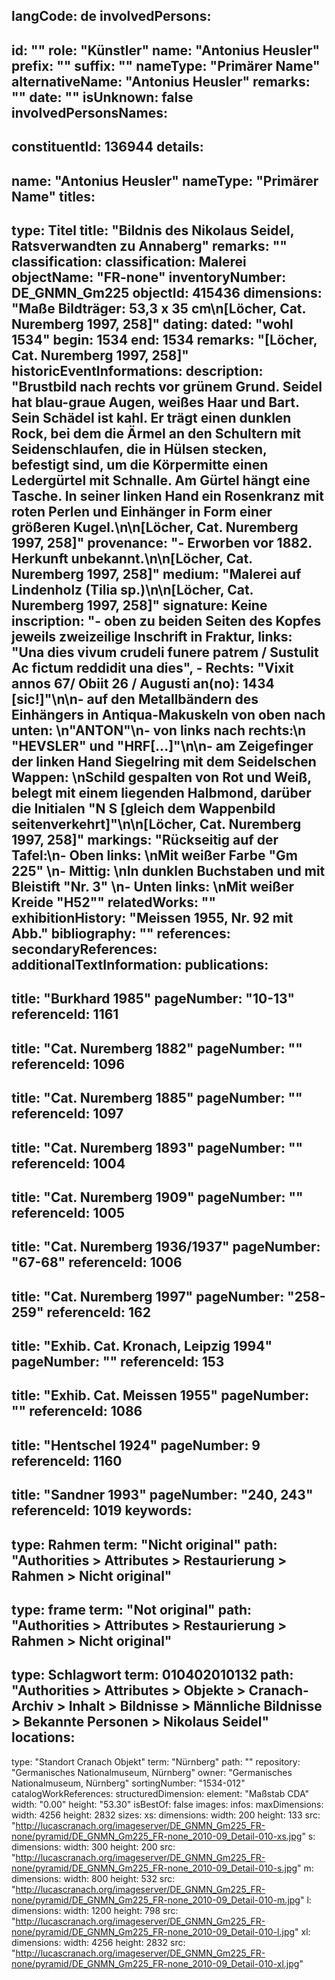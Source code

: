 langCode: de
involvedPersons: 
 - 
   id: ""
  role: "Künstler"
  name: "Antonius Heusler"
  prefix: ""
  suffix: ""
  nameType: "Primärer Name"
  alternativeName: "Antonius Heusler"
  remarks: ""
  date: ""
  isUnknown: false
involvedPersonsNames: 
 - 
   constituentId: 136944
  details: 
   - 
   name: "Antonius Heusler"
    nameType: "Primärer Name"
titles: 
 - 
   type: Titel
  title: "Bildnis des Nikolaus Seidel, Ratsverwandten zu Annaberg"
  remarks: ""
classification: 
 classification: Malerei
objectName: "FR-none"
inventoryNumber: DE_GNMN_Gm225
objectId: 415436
dimensions: "Maße Bildträger: 53,3 x 35 cm\n[Löcher, Cat. Nuremberg 1997, 258]"
dating: 
 dated: "wohl 1534"
 begin: 1534
 end: 1534
 remarks: "[Löcher, Cat. Nuremberg 1997, 258]"
 historicEventInformations: 
description: "Brustbild nach rechts vor grünem Grund. Seidel hat blau-graue Augen, weißes Haar und Bart. Sein Schädel ist kahl. Er trägt einen dunklen Rock, bei dem die Ärmel an den Schultern mit Seidenschlaufen, die in Hülsen stecken, befestigt sind, um die Körpermitte einen Ledergürtel mit Schnalle. Am Gürtel hängt eine Tasche. In seiner linken Hand ein Rosenkranz mit roten Perlen und Einhänger in Form einer größeren Kugel.\n\n[Löcher, Cat. Nuremberg 1997, 258]"
provenance: "- Erworben vor 1882. Herkunft unbekannt.\n\n[Löcher, Cat. Nuremberg 1997, 258]"
medium: "Malerei auf Lindenholz (Tilia sp.)\n\n[Löcher, Cat. Nuremberg 1997, 258]"
signature: Keine
inscription: "- oben zu beiden Seiten des Kopfes jeweils zweizeilige Inschrift in Fraktur, links: \"Una dies vivum crudeli funere patrem / Sustulit Ac fictum reddidit una dies\", - Rechts: \"Vixit annos 67/ Obiit 26 / Augusti an(no): 1434 [sic!]\"\n\n- auf den Metallbändern des Einhängers in Antiqua-Makuskeln von oben nach unten: \n\"ANTON\"\n- von links nach rechts:\n \"HEVSLER\" und \"HRF[...]\"\n\n- am Zeigefinger der linken Hand Siegelring mit dem Seidelschen Wappen: \nSchild gespalten von Rot und Weiß, belegt mit einem liegenden Halbmond, darüber die Initialen \"N S [gleich dem Wappenbild seitenverkehrt]\"\n\n[Löcher, Cat. Nuremberg 1997, 258]"
markings: "Rückseitig auf der Tafel:\n- Oben links: \nMit weißer Farbe \"Gm 225\" \n- Mittig: \nIn dunklen Buchstaben und mit Bleistift \"Nr. 3\"  \n- Unten links: \nMit weißer Kreide \"H52\""
relatedWorks: ""
exhibitionHistory: "Meissen 1955, Nr. 92 mit Abb."
bibliography: ""
references: 
secondaryReferences: 
additionalTextInformation: 
publications: 
 - 
   title: "Burkhard 1985"
  pageNumber: "10-13"
  referenceId: 1161
 - 
   title: "Cat. Nuremberg 1882"
  pageNumber: ""
  referenceId: 1096
 - 
   title: "Cat. Nuremberg 1885"
  pageNumber: ""
  referenceId: 1097
 - 
   title: "Cat. Nuremberg 1893"
  pageNumber: ""
  referenceId: 1004
 - 
   title: "Cat. Nuremberg 1909"
  pageNumber: ""
  referenceId: 1005
 - 
   title: "Cat. Nuremberg 1936/1937"
  pageNumber: "67-68"
  referenceId: 1006
 - 
   title: "Cat. Nuremberg 1997"
  pageNumber: "258-259"
  referenceId: 162
 - 
   title: "Exhib. Cat. Kronach, Leipzig 1994"
  pageNumber: ""
  referenceId: 153
 - 
   title: "Exhib. Cat. Meissen 1955"
  pageNumber: ""
  referenceId: 1086
 - 
   title: "Hentschel 1924"
  pageNumber: 9
  referenceId: 1160
 - 
   title: "Sandner 1993"
  pageNumber: "240, 243"
  referenceId: 1019
keywords: 
 - 
   type: Rahmen
  term: "Nicht original"
  path: "Authorities > Attributes > Restaurierung > Rahmen > Nicht original"
 - 
   type: frame
  term: "Not original"
  path: "Authorities > Attributes > Restaurierung > Rahmen > Nicht original"
 - 
   type: Schlagwort
  term: 010402010132
  path: "Authorities > Attributes > Objekte > Cranach-Archiv > Inhalt > Bildnisse > Männliche Bildnisse > Bekannte Personen > Nikolaus Seidel"
locations: 
 - 
   type: "Standort Cranach Objekt"
  term: "Nürnberg"
  path: ""
repository: "Germanisches Nationalmuseum, Nürnberg"
owner: "Germanisches Nationalmuseum, Nürnberg"
sortingNumber: "1534-012"
catalogWorkReferences: 
structuredDimension: 
 element: "Maßstab CDA"
 width: "0.00"
 height: "53.30"
isBestOf: false
images: 
 infos: 
  maxDimensions: 
   width: 4256
   height: 2832
 sizes: 
  xs: 
   dimensions: 
    width: 200
    height: 133
   src: "http://lucascranach.org/imageserver/DE_GNMN_Gm225_FR-none/pyramid/DE_GNMN_Gm225_FR-none_2010-09_Detail-010-xs.jpg"
  s: 
   dimensions: 
    width: 300
    height: 200
   src: "http://lucascranach.org/imageserver/DE_GNMN_Gm225_FR-none/pyramid/DE_GNMN_Gm225_FR-none_2010-09_Detail-010-s.jpg"
  m: 
   dimensions: 
    width: 800
    height: 532
   src: "http://lucascranach.org/imageserver/DE_GNMN_Gm225_FR-none/pyramid/DE_GNMN_Gm225_FR-none_2010-09_Detail-010-m.jpg"
  l: 
   dimensions: 
    width: 1200
    height: 798
   src: "http://lucascranach.org/imageserver/DE_GNMN_Gm225_FR-none/pyramid/DE_GNMN_Gm225_FR-none_2010-09_Detail-010-l.jpg"
  xl: 
   dimensions: 
    width: 4256
    height: 2832
   src: "http://lucascranach.org/imageserver/DE_GNMN_Gm225_FR-none/pyramid/DE_GNMN_Gm225_FR-none_2010-09_Detail-010-xl.jpg"